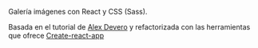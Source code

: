 Galería imágenes con React y CSS (Sass).

Basada en el tutorial de [Alex Devero](https://www.linkedin.com/pulse/learn-react-practice-create-stunning-image-gallery-alex-devero) y refactorizada con las herramientas que ofrece [Create-react-app](https://github.com/facebook/create-react-app)
